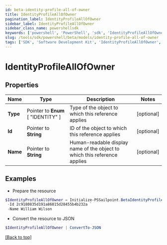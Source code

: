 ```yaml
---
id: beta-identity-profile-all-of-owner
title: IdentityProfileAllOfOwner
pagination_label: IdentityProfileAllOfOwner
sidebar_label: IdentityProfileAllOfOwner
sidebar_class_name: powershellsdk
keywords: ['powershell', 'PowerShell', 'sdk', 'IdentityProfileAllOfOwner', 'BetaIdentityProfileAllOfOwner'] 
slug: /tools/sdk/powershell/beta/models/identity-profile-all-of-owner
tags: ['SDK', 'Software Development Kit', 'IdentityProfileAllOfOwner', 'BetaIdentityProfileAllOfOwner']
---
```



# IdentityProfileAllOfOwner

## Properties

Name | Type | Description | Notes
------------ | ------------- | ------------- | -------------
**Type** |  Pointer to  **Enum** [  "IDENTITY" ] | Type of the object to which this reference applies | [optional] 
**Id** |  Pointer to **String** | ID of the object to which this reference applies | [optional] 
**Name** |  Pointer to **String** | Human-readable display name of the object to which this reference applies | [optional] 

## Examples

- Prepare the resource
```powershell
$IdentityProfileAllOfOwner = Initialize-PSSailpoint.BetaIdentityProfileAllOfOwner  -Type IDENTITY `
 -Id 2c9180835d191a86015d28455b4b232a `
 -Name William Wilson
```

- Convert the resource to JSON
```powershell
$IdentityProfileAllOfOwner | ConvertTo-JSON
```


[[Back to top]](#) 

